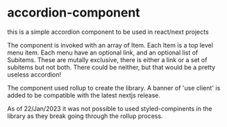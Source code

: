 # accordion-component

this is a simple accordion component to be used in react/next projects

The component is invoked with an array of Item. Each Item is a top level menu item. Each menu have an optional link, and an optional list of Subitems. These are mutally exclusive, there is either a link or a set of subitems but not both. There could be neither, but that would be a pretty useless accordion!

The component used rollup to create the library. A banner of 'use client' is added to be compatible with the latest nextjs release.

As of 22/Jan/2023 it was not possible to used styled-compinents in the library as they break going through the rollup process.
